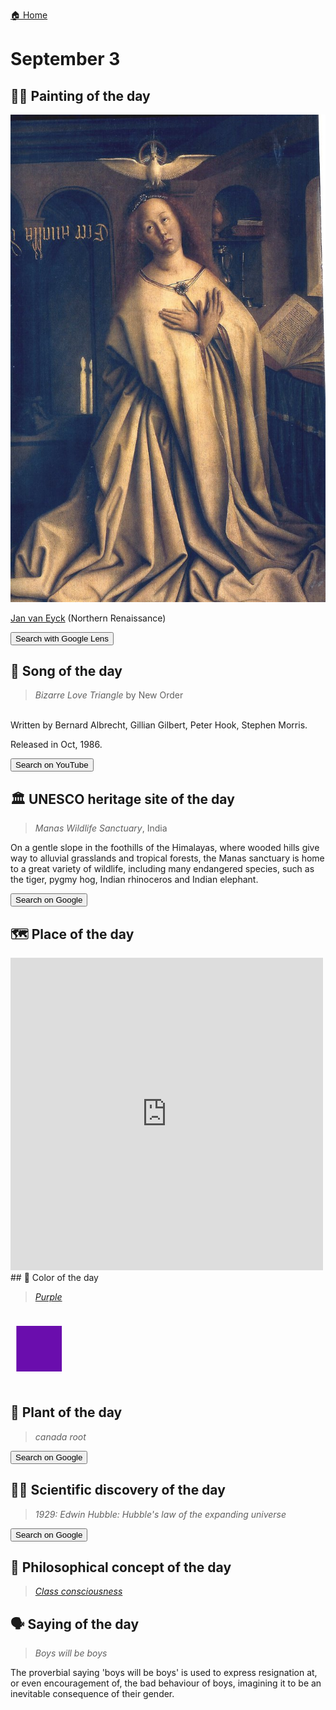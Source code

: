 
[🏠 Home](../../index.md)

# September 3

## 🧑‍🎨 Painting of the day

<img width="600" src="../img/Jan_van_Eyck_6.jpg">

[Jan van Eyck](http://en.wikipedia.org/wiki/Jan_van_Eyck) (Northern Renaissance)

<button class="btn btn-success"
onclick=" window.open('https://lens.google.com/uploadbyurl?url=https://iretes.github.io/one-a-day/data/img/Jan_van_Eyck_6.jpg','_blank')">
Search with Google Lens
</button>

## 🎼 Song of the day

> *Bizarre Love Triangle*
by New Order

<br />Written by Bernard Albrecht, Gillian Gilbert, Peter Hook, Stephen Morris.

Released in Oct, 1986.

<button class="btn btn-success"
onclick=" window.open('http://www.youtube.com/search?q=Bizarre Love Triangle by New Order','_blank')">
Search on YouTube
</button>

## 🏛️ UNESCO heritage site of the day

> *Manas Wildlife Sanctuary*, India

<p>On a gentle slope in the foothills of the Himalayas, where wooded hills give way to alluvial grasslands and tropical forests, the Manas sanctuary is home to a great variety of wildlife, including many endangered species, such as the tiger, pygmy hog, Indian rhinoceros and Indian elephant.</p>

<button class="btn btn-success"
onclick=" window.open('http://www.google.com/search?q=Manas Wildlife Sanctuary','_blank')">
Search on Google
</button>

## 🗺️ Place of the day

<iframe
src="https://www.mapcrunch.com"
name="mapcrunch"
width="500"
height="500"
allowTransparency="true"
scrolling="no"
frameborder="0"
>
</iframe>
## 🎨 Color of the day

> *[Purple](https://en.wikipedia.org/wiki/Shades_of_purple#Purple)*

<div style="color:#6A0DAD; font-size: 100px;">&#9632;</div>

## 🌿 Plant of the day

> *canada root*

<button class="btn btn-success"
onclick=" window.open('http://www.google.com/search?q=canada root','_blank')">
Search on Google
</button>

## 🧑‍🔬 Scientific discovery of the day

> *1929: Edwin Hubble: Hubble's law of the expanding universe*

<button class="btn btn-success"
onclick=" window.open('http://www.google.com/search?q=1929: Edwin Hubble: Hubble s law of the expanding universe','_blank')"> 
Search on Google
</button>

## 💭 Philosophical concept of the day

> *[Class consciousness](https://en.wikipedia.org/wiki/Class_consciousness)*

## 🗣️ Saying of the day

> *Boys will be boys*

The proverbial saying 'boys will be boys' is used to express resignation at, or even encouragement of,  the bad behaviour of boys, imagining it to be an inevitable consequence of their gender.
